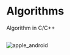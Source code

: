 # Algorithms
Algorithm in C/C++
##
![apple_android](https://user-images.githubusercontent.com/91842746/164986722-dee6bb30-60b5-4df5-929c-631d32c6233f.jpg)

##

